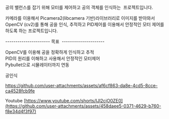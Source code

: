 공의 밸런스를 잡기 위해 모터를 제어하고 공의 객체를 인식하는  프로젝트입니다.

카메라를 이용해서 Picamera2(libcamera 기반)라이브러리로 이미지를 받아와서 OpenCV (cv2)를 통해 공을 인식,  추적하고 PID제어를 이용해서 안정적인 모터 제어를 하도록 하는 프로젝트입니다.

---------------------- 목표  ---------------------  
 
OpenCV를 이용해 공을 정확하게 인식하고 추적  
PID의 원리를 이해하고 사용해서 안정적인 모터제어  
Pybullet으로 시뮬레이터까지 연동  



공인식


https://github.com/user-attachments/assets/af6cf863-da8e-4cd5-8cce-ca4528fcb9fe



Youtube
[https://www.youtube.com/shorts/IJl2cjO0ZE0](https://github.com/user-attachments/assets/458daee5-0371-4629-b760-f8e34d4f3f97)

